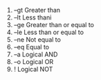 1. –gt Greater than
2. –lt Less thani
3. –ge Greater than or equal to
4. –le Less than or equal to
5. –ne Not equal to
6. –eq Equal to
7. –a Logical AND
8. –o Logical OR
9. ! Logical NOT

